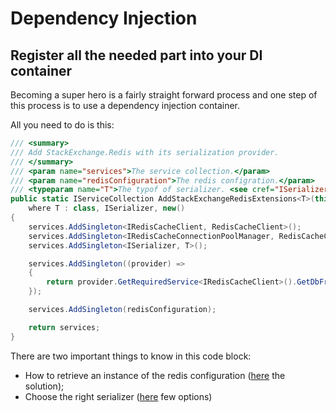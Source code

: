 # Dependency Injection

## Register all the needed part into your DI container

Becoming a super hero is a fairly straight forward process and one step of this process is to use a dependency injection container.

All you need to do is this:

```csharp
/// <summary>
/// Add StackExchange.Redis with its serialization provider.
/// </summary>
/// <param name="services">The service collection.</param>
/// <param name="redisConfiguration">The redis configration.</param>
/// <typeparam name="T">The typof of serializer. <see cref="ISerializer" />.</typeparam>
public static IServiceCollection AddStackExchangeRedisExtensions<T>(this IServiceCollection services, RedisConfiguration redisConfiguration)
    where T : class, ISerializer, new()
{
    services.AddSingleton<IRedisCacheClient, RedisCacheClient>();
    services.AddSingleton<IRedisCacheConnectionPoolManager, RedisCacheConnectionPoolManager>();
    services.AddSingleton<ISerializer, T>();

    services.AddSingleton((provider) =>
    {
        return provider.GetRequiredService<IRedisCacheClient>().GetDbFromConfiguration();
    });

    services.AddSingleton(redisConfiguration);

    return services;
}
```

There are two important things to know in this code block:

* How to retrieve an instance of the redis configuration ([here](configuration/) the solution);
* Choose the right serializer ([here](serializers/) few options)
